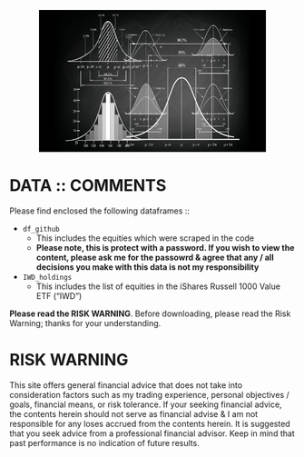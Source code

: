 <p align="center">
  <img width="400" height="250" src="https://github.com/sobcza11/Value_in_Vogue/blob/main/_other/data_read_me.jpg">
</p>


# DATA :: COMMENTS
Please find enclosed the following dataframes :: 
  * `df_github`
    * This includes the equities which were scraped in the code 
    * **Please note, this is protect with a password. If you wish to view the content, please ask me for the passowrd & agree that any / all decisions you make with this data is not my responsibility** 
  * `IWD_holdings` 
    * This includes the list of equities in the iShares Russell 1000 Value ETF (“IWD”) 

**Please read the RISK WARNING**. Before downloading, please read the Risk Warning; thanks for your understanding. 
 

# RISK WARNING  
This site offers general financial advice that does not take into consideration factors such as my trading experience, personal objectives / goals, financial means, or risk tolerance. If your seeking financial advice, the contents herein should not serve as financial advise & I am not responsible for any loses accrued from the contents herein. It is suggested that you seek advice from a professional financial advisor. Keep in mind that past performance is no indication of future results.

